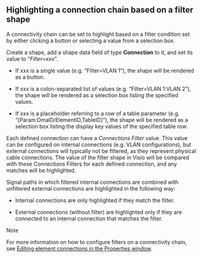 ## Highlighting a connection chain based on a filter shape

A connectivity chain can be set to highlight based on a filter condition set by either clicking a button or selecting a value from a selection box.

Create a shape, add a shape data field of type **Connection** to it, and set its value to “*Filter=xxx*”.

- If xxx is a single value (e.g. “Filter=VLAN 1”), the shape will be rendered as a button.

- If xxx is a colon-separated list of values (e.g. “Filter=VLAN 1:VLAN 2”), the shape will be rendered as a selection box listing the specified values.

- If xxx is a placeholder referring to a row of a table parameter (e.g. “\[Param:DmaID/ElementID,TableID\]”), the shape will be rendered as a selection box listing the display key values of the specified table row.

Each defined connection can have a *Connections Filter* value. This value can be configured on internal connections (e.g. VLAN configurations), but external connections will typically not be filtered, as they represent physical cable connections. The value of the filter shape in Visio will be compared with these Connections Filters for each defined connection, and any matches will be highlighted.

Signal paths in which filtered internal connections are combined with unfiltered external connections are highlighted in the following way:

- Internal connections are only highlighted if they match the filter.

- External connections (without filter) are highlighted only if they are connected to an internal connection that matches the filter.

> [!NOTE]
> For more information on how to configure filters on a connectivity chain, see [Editing element connections in the Properties window](../../part_3/DCF/Editing_element_connections_in_the_Properties_window.md).
>
